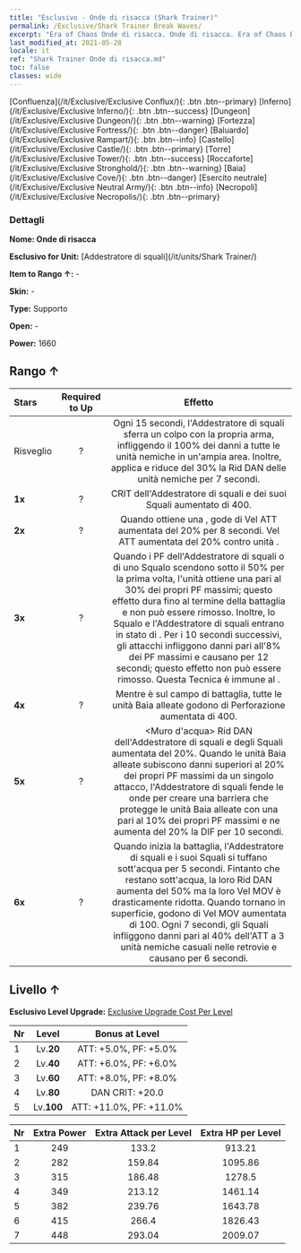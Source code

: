 ```yaml
---
title: "Esclusivo - Onde di risacca (Shark Trainer)"
permalink: /Exclusive/Shark Trainer Break Waves/
excerpt: "Era of Chaos Onde di risacca. Onde di risacca. Era of Chaos Esclusivo Onde di risacca. Addestratore di squali Esclusivo."
last_modified_at: 2021-05-28
locale: it
ref: "Shark Trainer Onde di risacca.md"
toc: false
classes: wide
---
```

 [Confluenza](/it/Exclusive/Exclusive Conflux/){: .btn .btn--primary} [Inferno](/it/Exclusive/Exclusive Inferno/){: .btn .btn--success} [Dungeon](/it/Exclusive/Exclusive Dungeon/){: .btn .btn--warning} [Fortezza](/it/Exclusive/Exclusive Fortress/){: .btn .btn--danger} [Baluardo](/it/Exclusive/Exclusive Rampart/){: .btn .btn--info} [Castello](/it/Exclusive/Exclusive Castle/){: .btn .btn--primary} [Torre](/it/Exclusive/Exclusive Tower/){: .btn .btn--success} [Roccaforte](/it/Exclusive/Exclusive Stronghold/){: .btn .btn--warning} [Baia](/it/Exclusive/Exclusive Cove/){: .btn .btn--danger} [Esercito neutrale](/it/Exclusive/Exclusive Neutral Army/){: .btn .btn--info} [Necropoli](/it/Exclusive/Exclusive Necropolis/){: .btn .btn--primary} 

### Dettagli
 **Nome: Onde di risacca** 

 **Esclusivo for Unit:** [Addestratore di squali](/it/units/Shark Trainer/) 

 **Item to Rango ↑:** -

 **Skin:** -

 **Type:** Supporto

 **Open:** -

 **Power:** 1660

## Rango ↑

  |     Stars    |  Required to Up | Effetto |
  |:-------------|:---------------:|:---------------:|
  |  Risveglio  | ? | <Tifone> Ogni 15 secondi, l'Addestratore di squali sferra un colpo con la propria arma, infliggendo il 100% dei danni a tutte le unità nemiche in un'ampia area. Inoltre, applica <Impedimento> e riduce del 30% la Rid DAN delle unità nemiche per 7 secondi. |
  | **1x** <i class="fas fa-star"/> | ? | CRIT dell'Addestratore di squali e dei suoi Squali aumentato di 400. |
  | **2x** <i class="fas fa-star"/> | ? | Quando ottiene una <bolla>, gode di Vel ATT aumentata del 20% per 8 secondi. Vel ATT aumentata del 20% contro unità <sanguinanti>. |
  | **3x** <i class="fas fa-star"/> | ? | <Faida> Quando i PF dell'Addestratore di squali o di uno Squalo scendono sotto il 50% per la prima volta, l'unità ottiene una <bolla> pari al 30% dei propri PF massimi; questo effetto dura fino al termine della battaglia e non può essere rimosso. Inoltre, lo Squalo e l'Addestratore di squali entrano in stato di <Rappresaglia>. Per i 10 secondi successivi, gli attacchi infliggono danni pari all'8% dei PF massimi e causano <Sanguinamento> per 12 secondi; questo effetto non può essere rimosso. Questa Tecnica è immune al <Silenzio>. |
  | **4x** <i class="fas fa-star"/> | ? | Mentre è sul campo di battaglia, tutte le unità Baia alleate godono di Perforazione aumentata di 400. |
  | **5x** <i class="fas fa-star"/> | ? | <Muro d'acqua> Rid DAN dell'Addestratore di squali e degli Squali aumentata del 20%. Quando le unità Baia alleate subiscono danni superiori al 20% dei propri PF massimi da un singolo attacco, l'Addestratore di squali fende le onde per creare una barriera che protegge le unità Baia alleate con una <bolla> pari al 10% dei propri PF massimi e ne aumenta del 20% la DIF per 10 secondi. |
  | **6x** <i class="fas fa-star"/> | ? | <Predatore degli abissi> Quando inizia la battaglia, l'Addestratore di squali e i suoi Squali si tuffano sott'acqua per 5 secondi. Fintanto che restano sott'acqua, la loro Rid DAN aumenta del 50% ma la loro Vel MOV è drasticamente ridotta. Quando tornano in superficie, godono di Vel MOV aumentata di 100. Ogni 7 secondi, gli Squali infliggono danni pari al 40% dell'ATT a 3 unità nemiche casuali nelle retrovie e causano <Spossatezza> per 6 secondi. |


## Livello ↑
 **Esclusivo Level Upgrade:** [Exclusive Upgrade Cost Per Level](/Exclusive/ExclusiveUpgradeCostPerLevel/)

  |  Nr  |   Level  | Bonus at Level |
  |:-----|:--------:|:--------------:|
  | 1 | Lv.**20** | ATT: +5.0%, PF: +5.0% |
  | 2 | Lv.**40** | ATT: +6.0%, PF: +6.0% |
  | 3 | Lv.**60** | ATT: +8.0%, PF: +8.0% |
  | 4 | Lv.**80** | DAN CRIT: +20.0 |
  | 5 | Lv.**100** | ATT: +11.0%, PF: +11.0% |


  |  Nr  |  Extra Power | Extra Attack per Level | Extra HP per Level |
  |:-----|:--------:|:--------:|:--------:|
  | 1 | 249 | 133.2 | 913.21 |
  | 2 | 282 | 159.84 | 1095.86 |
  | 3 | 315 | 186.48 | 1278.5 |
  | 4 | 349 | 213.12 | 1461.14 |
  | 5 | 382 | 239.76 | 1643.78 |
  | 6 | 415 | 266.4 | 1826.43 |
  | 7 | 448 | 293.04 | 2009.07 |


